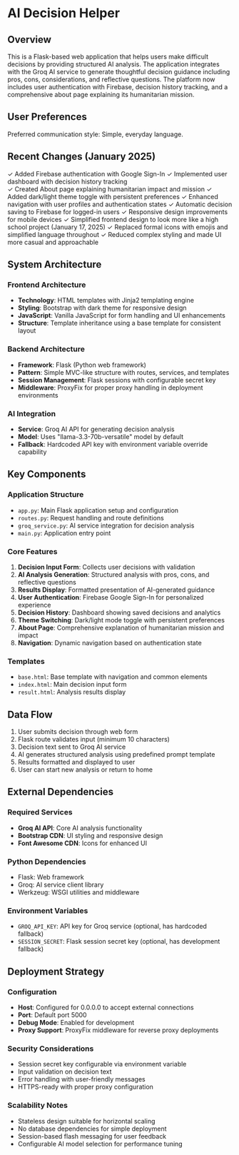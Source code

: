 # AI Decision Helper

## Overview

This is a Flask-based web application that helps users make difficult decisions by providing structured AI analysis. The application integrates with the Groq AI service to generate thoughtful decision guidance including pros, cons, considerations, and reflective questions. The platform now includes user authentication with Firebase, decision history tracking, and a comprehensive about page explaining its humanitarian mission.

## User Preferences

Preferred communication style: Simple, everyday language.

## Recent Changes (January 2025)

✓ Added Firebase authentication with Google Sign-In
✓ Implemented user dashboard with decision history tracking  
✓ Created About page explaining humanitarian impact and mission
✓ Added dark/light theme toggle with persistent preferences
✓ Enhanced navigation with user profiles and authentication states
✓ Automatic decision saving to Firebase for logged-in users
✓ Responsive design improvements for mobile devices
✓ Simplified frontend design to look more like a high school project (January 17, 2025)
✓ Replaced formal icons with emojis and simplified language throughout
✓ Reduced complex styling and made UI more casual and approachable

## System Architecture

### Frontend Architecture
- **Technology**: HTML templates with Jinja2 templating engine
- **Styling**: Bootstrap with dark theme for responsive design
- **JavaScript**: Vanilla JavaScript for form handling and UI enhancements
- **Structure**: Template inheritance using a base template for consistent layout

### Backend Architecture
- **Framework**: Flask (Python web framework)
- **Pattern**: Simple MVC-like structure with routes, services, and templates
- **Session Management**: Flask sessions with configurable secret key
- **Middleware**: ProxyFix for proper proxy handling in deployment environments

### AI Integration
- **Service**: Groq AI API for generating decision analysis
- **Model**: Uses "llama-3.3-70b-versatile" model by default
- **Fallback**: Hardcoded API key with environment variable override capability

## Key Components

### Application Structure
- `app.py`: Main Flask application setup and configuration
- `routes.py`: Request handling and route definitions
- `groq_service.py`: AI service integration for decision analysis
- `main.py`: Application entry point

### Core Features
1. **Decision Input Form**: Collects user decisions with validation
2. **AI Analysis Generation**: Structured analysis with pros, cons, and reflective questions
3. **Results Display**: Formatted presentation of AI-generated guidance
4. **User Authentication**: Firebase Google Sign-In for personalized experience
5. **Decision History**: Dashboard showing saved decisions and analytics
6. **Theme Switching**: Dark/light mode toggle with persistent preferences
7. **About Page**: Comprehensive explanation of humanitarian mission and impact
8. **Navigation**: Dynamic navigation based on authentication state

### Templates
- `base.html`: Base template with navigation and common elements
- `index.html`: Main decision input form
- `result.html`: Analysis results display

## Data Flow

1. User submits decision through web form
2. Flask route validates input (minimum 10 characters)
3. Decision text sent to Groq AI service
4. AI generates structured analysis using predefined prompt template
5. Results formatted and displayed to user
6. User can start new analysis or return to home

## External Dependencies

### Required Services
- **Groq AI API**: Core AI analysis functionality
- **Bootstrap CDN**: UI styling and responsive design
- **Font Awesome CDN**: Icons for enhanced UI

### Python Dependencies
- Flask: Web framework
- Groq: AI service client library
- Werkzeug: WSGI utilities and middleware

### Environment Variables
- `GROQ_API_KEY`: API key for Groq service (optional, has hardcoded fallback)
- `SESSION_SECRET`: Flask session secret key (optional, has development fallback)

## Deployment Strategy

### Configuration
- **Host**: Configured for 0.0.0.0 to accept external connections
- **Port**: Default port 5000
- **Debug Mode**: Enabled for development
- **Proxy Support**: ProxyFix middleware for reverse proxy deployments

### Security Considerations
- Session secret key configurable via environment variable
- Input validation on decision text
- Error handling with user-friendly messages
- HTTPS-ready with proper proxy configuration

### Scalability Notes
- Stateless design suitable for horizontal scaling
- No database dependencies for simple deployment
- Session-based flash messaging for user feedback
- Configurable AI model selection for performance tuning